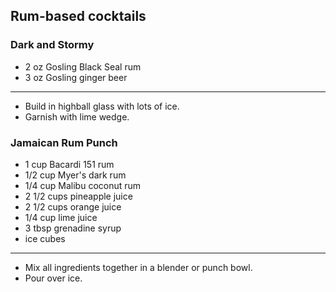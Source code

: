 ## Rum-based cocktails

### Dark and Stormy
* 2 oz Gosling Black Seal rum
* 3 oz Gosling ginger beer

---
* Build in highball glass with lots of ice.
* Garnish with lime wedge.

### Jamaican Rum Punch

* 1 cup Bacardi 151 rum
* 1/2 cup Myer's dark rum
* 1/4 cup Malibu coconut rum
* 2 1/2 cups pineapple juice
* 2 1/2 cups orange juice
* 1/4 cup lime juice
* 3 tbsp grenadine syrup
* ice cubes

---
* Mix all ingredients together in a blender or punch bowl.
* Pour over ice.

